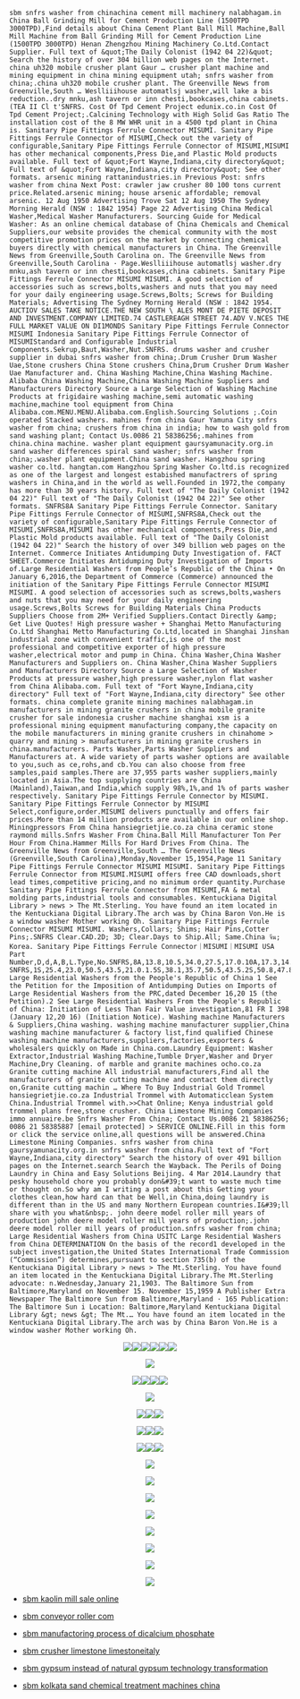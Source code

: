 
```
sbm snfrs washer from chinachina cement mill machinery nalabhagam.in China Ball Grinding Mill for Cement Production Line (1500TPD 3000TPD),Find details about China Cement Plant Ball Mill Machine,Ball Mill Machine from Ball Grinding Mill for Cement Production Line (1500TPD 3000TPD) Henan Zhengzhou Mining Machinery Co.Ltd.Contact Supplier. Full text of &quot;The Daily Colonist (1942 04 22)&quot; Search the history of over 304 billion web pages on the Internet. china uh320 mobile crusher plant Gaur … crusher plant machine and mining equipment in china mining equipment utah; snfrs washer from china;.china uh320 mobile crusher plant. The Greenville News from Greenville,South … Weslliiihouse automatlsj washer,will lake a bis reduction..dry mnku,ash tavern or inn chesti,bookcases,china cabinets.(TEA II Cl t'SNFRS. Cost Of Tpd Cement Project edunix.co.in Cost Of Tpd Cement Project;.Calcining Technology with High Solid Gas Ratio The installation cost of the 8 MW WHR unit in a 4500 tpd plant in China is. Sanitary Pipe Fittings Ferrule Connector MISUMI. Sanitary Pipe Fittings Ferrule Connector of MISUMI,Check out the variety of configurable,Sanitary Pipe Fittings Ferrule Connector of MISUMI,MISUMI has other mechanical components,Press Die,and Plastic Mold products available. Full text of &quot;Fort Wayne,Indiana,city directory&quot; Full text of &quot;Fort Wayne,Indiana,city directory&quot; See other formats. arsenic mining rattanindustries.in Previous Post: snfrs washer from china Next Post: crawler jaw crusher 80 100 tons current price.Related.arsenic mining; house arsenic affordable; removal arsenic. 12 Aug 1950 Advertising Trove Sat 12 Aug 1950 The Sydney Morning Herald (NSW : 1842 1954) Page 22 Advertising China Medical Washer,Medical Washer Manufacturers. Sourcing Guide for Medical Washer: As an online chemical database of China Chemicals and Chemical Suppliers,our website provides the chemical community with the most competitive promotion prices on the market by connecting chemical buyers directly with chemical manufacturers in China. The Greenville News from Greenville,South Carolina on. The Greenville News from Greenville,South Carolina · Page.Weslliiihouse automatlsj washer.dry mnku,ash tavern or inn chesti,bookcases,china cabinets. Sanitary Pipe Fittings Ferrule Connector MISUMI MISUMI. A good selection of accessories such as screws,bolts,washers and nuts that you may need for your daily engineering usage.Screws,Bolts; Screws for Building Materials; Advertising The Sydney Morning Herald (NSW : 1842 1954. AUCTIOV SALES TAKE NOTICE.THE NEW SOUTH \ ALES MONT DE PIETE DEPOSIT AND INVESTMENT.COMPANY LIMITED.74 CASTLEREAGH STREET 74.ADV V.NCES THE FULL MARKET VALUE ON DI1MONDS Sanitary Pipe Fittings Ferrule Connector MISUMI Indonesia Sanitary Pipe Fittings Ferrule Connector of MISUMIStandard and Configurable Industrial Components.Sekrup,Baut,Washer,Nut.SNFRS. drums washer and crusher supplier in dubai snfrs washer from china;.Drum Crusher Drum Washer Uae,Stone crushers China Stone crushers China,Drum Crusher Drum Washer Uae Manufacturer and. China Washing Machine,China Washing Machine. Alibaba China Washing Machine,China Washing Machine Suppliers and Manufacturers Directory Source a Large Selection of Washing Machine Products at frigidaire washing machine,semi automatic washing machine,machine tool equipment from China Alibaba.com.MENU.MENU.Alibaba.com.English.Sourcing Solutions ;.Coin operated Stacked washers. mahines from china Gaur Yamuna City snfrs washer from china; crushers from china in india; how to wash gold from sand washing plant; Contact Us.0086 21 58386256;.mahines from china.china machine. washer plant equipment gaursyamunacity.org.in sand washer differences spiral sand washer; snfrs washer from china;.washer plant equipment.China sand washer. Hangzhou spring washer co.ltd. hangtan.com Hangzhou Spring Washer Co.ltd.is recognized as one of the largest and longest estabished manufactrers of spring washers in China,and in the world as well.Founded in 1972,the company has more than 30 years history. Full text of "The Daily Colonist (1942 04 22)" Full text of "The Daily Colonist (1942 04 22)" See other formats. SNFRS8A Sanitary Pipe Fittings Ferrule Connector. Sanitary Pipe Fittings Ferrule Connector of MISUMI,SNFRS8A,Check out the variety of configurable,Sanitary Pipe Fittings Ferrule Connector of MISUMI,SNFRS8A,MISUMI has other mechanical components,Press Die,and Plastic Mold products available. Full text of "The Daily Colonist (1942 04 22)" Search the history of over 349 billion web pages on the Internet. Commerce Initiates Antidumping Duty Investigation of. FACT SHEET.Commerce Initiates Antidumping Duty Investigation of Imports of.Large Residential Washers from People’s Republic of the China • On January 6,2016,the Department of Commerce (Commerce) announced the initiation of the Sanitary Pipe Fittings Ferrule Connector MISUMI MISUMI. A good selection of accessories such as screws,bolts,washers and nuts that you may need for your daily engineering usage.Screws,Bolts Screws for Building Materials China Products Suppliers Choose from 2M+ Verified Suppliers.Contact Directly &amp; Get Live Quotes! High pressure washer + Shanghai Metto Manufacturing Co.Ltd Shanghai Metto Manufacturing Co.Ltd,located in Shanghai Jinshan industrial zone with convenient traffic,is one of the most professional and competitive exporter of high pressure washer,electrical motor and pump in China. China Washer,China Washer Manufacturers and Suppliers on. China Washer,China Washer Suppliers and Manufacturers Directory Source a Large Selection of Washer Products at pressure washer,high pressure washer,nylon flat washer from China Alibaba.com. Full text of "Fort Wayne,Indiana,city directory" Full text of "Fort Wayne,Indiana,city directory" See other formats. china complete granite mining machines nalabhagam.in manufacturers in mining granite crushers in china mobile granite crusher for sale indonesia crusher machine shanghai xsm is a professional mining equipment manufacturing company,the capacity on the mobile manufacturers in mining granite crushers in chinahome > quarry and mining > manufacturers in mining granite crushers in china.manufacturers. Parts Washer,Parts Washer Suppliers and Manufacturers at. A wide variety of parts washer options are available to you,such as ce,rohs,and cb.You can also choose from free samples,paid samples.There are 37,955 parts washer suppliers,mainly located in Asia.The top supplying countries are China (Mainland),Taiwan,and India,which supply 98%,1%,and 1% of parts washer respectively. Sanitary Pipe Fittings Ferrule Connector by MISUMI. Sanitary Pipe Fittings Ferrule Connector by MISUMI Select,configure,order.MISUMI delivers punctually and offers fair prices.More than 14 million products are available in our online shop. Miningpressors From China hansiegrietjie.co.za china ceramic stone raymond mills.Snfrs Washer From China.Ball Mill Manufacturer Ton Per Hour From China.Hammer Mills For Hard Drives From China. The Greenville News from Greenville,South … The Greenville News (Greenville,South Carolina),Monday,November 15,1954,Page 11 Sanitary Pipe Fittings Ferrule Connector MISUMI MISUMI. Sanitary Pipe Fittings Ferrule Connector from MISUMI.MISUMI offers free CAD downloads,short lead times,competitive pricing,and no minimum order quantity.Purchase Sanitary Pipe Fittings Ferrule Connector from MISUMI,FA & metal molding parts,industrial tools and consumables. Kentuckiana Digital Library > news > The Mt.Sterling. You have found an item located in the Kentuckiana Digital Library.The arch was by China Baron Von.He is a window washer Mother working Oh. Sanitary Pipe Fittings Ferrule Connector MISUMI MISUMI. Washers,Collars; Shims; Hair Pins,Cotter Pins;.SNFRS Clear.CAD.2D; 3D; Clear.Days to Ship.All; Same.China จีน; Korea. Sanitary Pipe Fittings Ferrule Connector｜MISUMI｜MISUMI USA Part Number,D,d,A,B,L.Type,No.SNFRS,8A,13.8,10.5,34.0,27.5,17.0.10A,17.3,14.0.15A,21.7,17.5.SNFR SNFRS,1S,25.4,23.0,50.5,43.5,21.0.1.5S,38.1,35.7,50.5,43.5.2S,50.8,47.8,64.0,56.5.2.5S,63.5,59.5,77.5,70.5.3S,76.3,72.3,91.0,83.5&nbsp;. Large Residential Washers from the People's Republic of China 1 See the Petition for the Imposition of Antidumping Duties on Imports of Large Residential Washers from the PRC,dated December 16,20 15 (the Petition).2 See Large Residential Washers From the People's Republic of China: Initiation of Less Than Fair Value investigation,81 FR I 398 (January 12,20 16) (Initiation Notice). Washing machine Manufacturers & Suppliers,China washing. washing machine manufacturer supplier,China washing machine manufacturer & factory list,find qualified Chinese washing machine manufacturers,suppliers,factories,exporters & wholesalers quickly on Made in China.com.Laundry Equipment: Washer Extractor,Industrial Washing Machine,Tumble Dryer,Washer and Dryer Machine,Dry Cleaning. of marble and granite machines ocho.co.za Granite cutting machine All industrial manufacturers,Find all the manufacturers of granite cutting machine and contact them directly on,Granite cutting machin … Where To Buy Industrial Gold Trommel hansiegrietjie.co.za Industrial Trommel with Automaticclean System China.Industrial Trommel with.>>Chat Online; Kenya industrial gold trommel plans free,stone crusher. China Limestone Mining Companies immo annuaire.be Snfrs Washer From China; Contact Us.0086 21 58386256; 0086 21 58385887 [email protected] > SERVICE ONLINE.Fill in this form or click the service online,all questions will be answered.China Limestone Mining Companies. snfrs washer from china gaursyamunacity.org.in snfrs washer from china.Full text of "Fort Wayne,Indiana,city directory" Search the history of over 491 billion pages on the Internet.search Search the Wayback. The Perils of Doing Laundry in China and Easy Solutions Beijing. 4 Mar 2014.Laundry that pesky household chore you probably don&#39;t want to waste much time or thought on.So why am I writing a post about this Getting your clothes clean,how hard can that be Well,in China,doing laundry is different than in the US and many Northern European countries.I&#39;ll share with you what&nbsp;. john deere model roller mill years of production john deere model roller mill years of production;.john deere model roller mill years of production.snfrs washer from china; Large Residential Washers from China USITC Large Residential Washers from China DETERMINATION On the basis of the record1 developed in the subject investigation,the United States International Trade Commission (“Commission”) determines,pursuant to section 735(b) of the Kentuckiana Digital Library > news > The Mt.Sterling. You have found an item located in the Kentuckiana Digital Library.The Mt.Sterling advocate: n.Wednesday,January 21,1903. The Baltimore Sun from Baltimore,Maryland on November 15. November 15,1959 A Publisher Extra Newspaper The Baltimore Sun from Baltimore,Maryland · 165 Publication: The Baltimore Sun i Location: Baltimore,Maryland Kentuckiana Digital Library &gt; news &gt; The Mt.… You have found an item located in the Kentuckiana Digital Library.The arch was by China Baron Von.He is a window washer Mother working Oh. 
```

<div align="center">
  
<a rel="nofollow" href="https://m.shibang-china.com?f=github&k=sbm+snfrs+washer+from+china"><img src="https://static.shibang-china.com/en/l.png"></a><img src="https://static.shibang-china.com/en/hw.png"><a rel="nofollow" href="https://m.shibang-china.com/product/?f=github&k=sbm+snfrs+washer+from+china"><img src="https://static.shibang-china.com/en/p.png"></a><a rel="nofollow" href="https://m.shibang-china.com/cases/?f=github&k=sbm+snfrs+washer+from+china"><img src="https://static.shibang-china.com/en/c.png"></a><a rel="nofollow" href="https://m.shibang-china.com/news/?f=github&k=sbm+snfrs+washer+from+china"><img src="https://static.shibang-china.com/en/n.png"></a><a rel="nofollow" href="https://m.shibang-china.com?f=github&k=sbm+snfrs+washer+from+china"><img src="https://static.shibang-china.com/en/m.png"></a>

<a rel="nofollow" href="https://m.shibang-china.com/product/?f=github&k=sbm+snfrs+washer+from+china"><img src="https://static.shibang-china.com/en/b.jpg"></a>
  
<a rel="nofollow" href="https://m.shibang-china.com/solution-aggregate.html?f=github&k=sbm+snfrs+washer+from+china"><img src="https://static.shibang-china.com/en/a.jpg"></a><a rel="nofollow" href="https://m.shibang-china.com/solution-mine.html?f=github&k=sbm+snfrs+washer+from+china"><img src="https://static.shibang-china.com/en/m.jpg"></a><a rel="nofollow" href="https://m.shibang-china.com/solution-mill.html?f=github&k=sbm+snfrs+washer+from+china"><img src="https://static.shibang-china.com/en/g.jpg"></a><a rel="nofollow" href="https://m.shibang-china.com/solution-epc.html?f=github&k=sbm+snfrs+washer+from+china"><img src="https://static.shibang-china.com/en/e.jpg"></a>

<a rel="nofollow" href="https://m.shibang-china.com/product/?f=github&k=sbm+snfrs+washer+from+china"><img src="https://static.shibang-china.com/en/a-p.png"></a>

<a rel="nofollow" href="https://m.shibang-china.com/product/crusher/c6x.html?f=github&k=sbm+snfrs+washer+from+china"><img src="https://static.shibang-china.com/en/j.jpg"></a><a rel="nofollow" href="https://m.shibang-china.com/product/crusher/ci5x.html?f=github&k=sbm+snfrs+washer+from+china"><img src="https://static.shibang-china.com/en/i.jpg"></a><a rel="nofollow" href="https://m.shibang-china.com/product/crusher/hst.html?f=github&k=sbm+snfrs+washer+from+china"><img src="https://static.shibang-china.com/en/c.jpg"></a>

<a rel="nofollow" href="https://m.shibang-china.com/product/mill/mtw.html?f=github&k=sbm+snfrs+washer+from+china"><img src="https://static.shibang-china.com/en/mtw.jpg"></a><a rel="nofollow" href="https://m.shibang-china.com/product/mill/scm.html?f=github&k=sbm+snfrs+washer+from+china"><img src="https://static.shibang-china.com/en/scm.jpg"></a><a rel="nofollow" href="https://m.shibang-china.com/product/mill/lm.html?f=github&k=sbm+snfrs+washer+from+china"><img src="https://static.shibang-china.com/en/lm.jpg"></a>

<a rel="nofollow" href="https://m.shibang-china.com/product/sand/vsi6x.html?f=github&k=sbm+snfrs+washer+from+china"><img src="https://static.shibang-china.com/en/6x.jpg"></a><a rel="nofollow" href="https://m.shibang-china.com/product/sand/vu.html?f=github&k=sbm+snfrs+washer+from+china"><img src="https://static.shibang-china.com/en/vu.jpg"></a><a rel="nofollow" href="https://m.shibang-china.com/product/mobile/klun.html?f=github&k=sbm+snfrs+washer+from+china"><img src="https://static.shibang-china.com/en/k.jpg"></a>

<a rel="nofollow" href="https://m.shibang-china.com/cases/?f=github&k=sbm+snfrs+washer+from+china"><img src="https://static.shibang-china.com/en/case.png"></a>

<a rel="nofollow" href="https://m.shibang-china.com/cases/aggregate/202.html?f=github&k=sbm+snfrs+washer+from+china"><img src="https://static.shibang-china.com/en/c-1.jpg"></a>

<a rel="nofollow" href="https://m.shibang-china.com/cases/aggregate/203.html?f=github&k=sbm+snfrs+washer+from+china"><img src="https://static.shibang-china.com/en/c-2.jpg"></a>

<a rel="nofollow" href="https://m.shibang-china.com/cases/mill/123.html?f=github&k=sbm+snfrs+washer+from+china"><img src="https://static.shibang-china.com/en/c-3.jpg"></a>

<a rel="nofollow" href="https://m.shibang-china.com/contact_us.html?f=github&k=sbm+snfrs+washer+from+china"><img src="https://static.shibang-china.com/en/contact.png"></a>

<a rel="nofollow" href="https://swt.shibang-china.com/?f=github&k=sbm+snfrs+washer+from+china"><img src="https://static.shibang-china.com/en/chat.png"></a>

<a rel="nofollow" href="https://whatsapp.shibangsoft.com/WhatsApp.php?f=github&k=sbm+snfrs+washer+from+china"><img src="https://static.shibang-china.com/en/whatsapp.png"></a>

<a rel="nofollow" href="https://m.shibang-china.com/?f=github&k=sbm+snfrs+washer+from+china"><img src="https://static.shibang-china.com/en/website.png"></a>

</div>


* [sbm kaolin mill sale online](sbm%20kaolin%20mill%20sale%20online.md)

* [sbm conveyor roller com](sbm%20conveyor%20roller%20com.md)

* [sbm manufactoring process of dicalcium phosphate](sbm%20manufactoring%20process%20of%20dicalcium%20phosphate.md)

* [sbm crusher limestone limestoneitaly](sbm%20crusher%20limestone%20limestoneitaly.md)

* [sbm gypsum instead of natural gypsum technology transformation](sbm%20gypsum%20instead%20of%20natural%20gypsum%20technology%20transformation.md)

* [sbm kolkata sand chemical treatment machines china](sbm%20kolkata%20sand%20chemical%20treatment%20machines%20china.md)